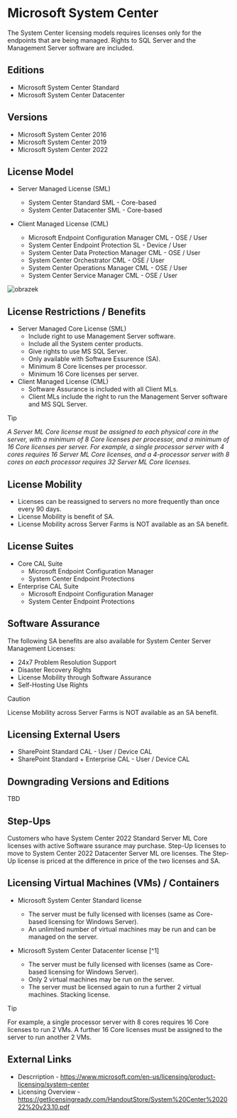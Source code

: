 # Microsoft System Center
The System Center licensing models requires licenses only for the endpoints that are being managed. Rights to SQL Server and the Management Server software are included.

## Editions
- Microsoft System Center Standard
- Microsoft System Center Datacenter

## Versions
- Microsoft System Center 2016
- Microsoft System Center 2019
- Microsoft System Center 2022

## License Model
- Server Managed License (SML)
    - System Center Standard SML - Core-based
    - System Center Datacenter SML - Core-based

- Client Managed License (CML)
    - Microsoft Endpoint Configuration Manager CML - OSE / User
    - System Center Endpoint Protection SL - Device / User
    - System Center Data Protection Manager CML - OSE / User
    - System Center Orchestrator CML - OSE / User
    - System Center Operations Manager CML - OSE / User
    - System Center Service Manager CML - OSE / User

![obrazek](https://github.com/JiriSlof/KnowledgeBase/assets/168433423/ef15f8be-c150-48cc-8b47-7a528cade992)


## License Restrictions / Benefits
- Server Managed Core License (SML)
    - Include right to use Management Server software.
    - Include all the System center products.
    - Give rights to use MS SQL Server.
    - Only available with Software Essurence (SA).      
    - Minimum 8 Core licenses per processor.
    - Minimum 16 Core licenses per server.
- Client Managed License (CML)
    - Software Assurance is included with all Client MLs.
    - Client MLs include the right to run the Management Server
software and MS SQL Server.
> [!TIP]  
> *A Server ML Core license must be assigned to each physical core in the server, with a minimum of 8 Core licenses per processor, and a minimum of 16 Core licenses per server.
> For example, a single processor server with 4 cores requires 16 Server ML Core licenses, and a 4-processor server with 8 cores on each processor requires 32 Server ML Core licenses.*


## License Mobility
- Licenses can be reassigned to servers no more frequently than once every 90 days.
- License Mobility is benefit of SA.
- License Mobility across Server Farms is NOT available as an SA benefit.

## License Suites
- Core CAL Suite
    - Microsoft Endpoint Configuration Manager
    - System Center Endpoint Protections
- Enterprise CAL Suite
    - Microsoft Endpoint Configuration Manager
    - System Center Endpoint Protections

## Software Assurance
The following SA benefits are also available for System Center Server Management Licenses:
- 24x7 Problem Resolution Support
- Disaster Recovery Rights
- License Mobility through Software Assurance
- Self-Hosting Use Rights
> [!CAUTION]
> License Mobility across Server Farms is NOT available as an SA benefit.

## Licensing External Users
- SharePoint Standard CAL - User / Device CAL
- SharePoint Standard + Enterprise CAL - User / Device CAL

## Downgrading Versions and Editions
TBD

## Step-Ups
Customers who have System Center 2022 Standard Server ML Core licenses with active Software ssurance may purchase. Step-Up licenses to move to System Center 2022 Datacenter Server ML ore licenses.
The Step-Up license is priced at the difference in price of the two licenses and SA.

## Licensing Virtual Machines (VMs) / Containers
- Microsoft System Center Standard license  
    - The server must be fully licensed with  licenses (same as Core-based licensing for Windows Server).
    - An unlimited number of virtual machines may be run and can be managed on the server.
  
- Microsoft System Center Datacenter license [^1]
    - The server must be fully licensed with  licenses (same as Core-based licensing for Windows Server).
    - Only 2 virtual machines may be run on the server.
    - The server must be licensed again to run a further 2 virtual machines. Stacking license.
> [!TIP]  
> For example, a single processor server with 8 cores requires 16 Core licenses to run 2 VMs. A further 16 Core licenses must be assigned to the server to run another 2 VMs.

## External Links
- Descrription - https://www.microsoft.com/en-us/licensing/product-licensing/system-center
- Licensing Overview - https://getlicensingready.com/HandoutStore/System%20Center%202022%20v23.10.pdf
